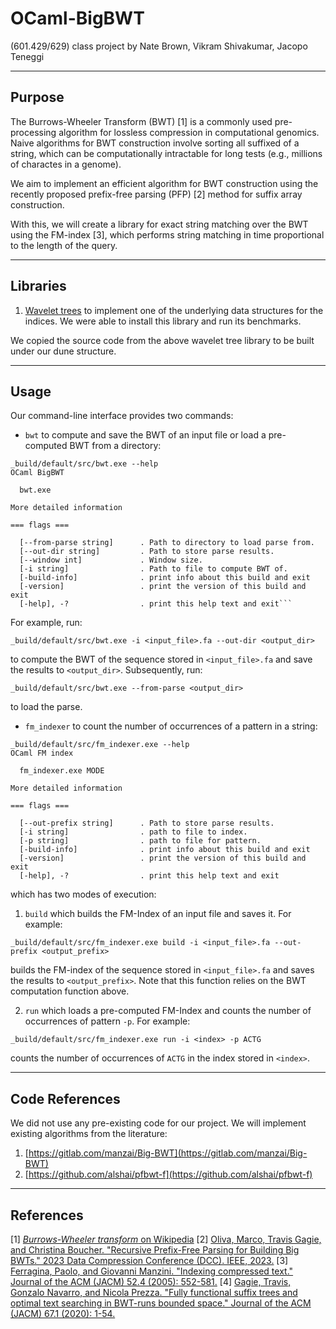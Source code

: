 # OCaml-BigBWT

(601.429/629) class project
by Nate Brown, Vikram Shivakumar, Jacopo Teneggi

---

## Purpose

The Burrows-Wheeler Transform (BWT) [1] is a commonly used pre-processing algorithm for lossless compression in computational genomics. Naive algorithms for BWT construction involve sorting all suffixed of a string, which can be computationally intractable for long tests (e.g., millions of charactes in a genome).

We aim to implement an efficient algorithm for BWT construction using the recently proposed prefix-free parsing (PFP) [2] method for suffix array construction.

With this, we will create a library for exact string matching over the BWT using the FM-index [3], which performs string matching in time proportional to the length of the query.

---

## Libraries

1. [Wavelet trees](https://github.com/dymil/wavelet-trees) to implement one of the underlying data structures for the indices. We were able to install this library and run its benchmarks.

We copied the source code from the above wavelet tree library to be built under our dune structure.

---

## Usage

Our command-line interface provides two commands:

* `bwt` to compute and save the BWT of an input file or load a pre-computed BWT from a directory:

```console
_build/default/src/bwt.exe --help
OCaml BigBWT

  bwt.exe 

More detailed information

=== flags ===

  [--from-parse string]      . Path to directory to load parse from.
  [--out-dir string]         . Path to store parse results.
  [--window int]             . Window size.
  [-i string]                . Path to file to compute BWT of.
  [-build-info]              . print info about this build and exit
  [-version]                 . print the version of this build and exit
  [-help], -?                . print this help text and exit```
```

For example, run:

```console
_build/default/src/bwt.exe -i <input_file>.fa --out-dir <output_dir>
```

to compute the BWT of the sequence stored in `<input_file>.fa` and save the results to `<output_dir>`. Subsequently, run:

```console
_build/default/src/bwt.exe --from-parse <output_dir>
```

to load the parse.

* `fm_indexer` to count the number of occurrences of a pattern in a string:

```console
_build/default/src/fm_indexer.exe --help 
OCaml FM index

  fm_indexer.exe MODE

More detailed information

=== flags ===

  [--out-prefix string]      . Path to store parse results.
  [-i string]                . path to file to index.
  [-p string]                . path to file for pattern.
  [-build-info]              . print info about this build and exit
  [-version]                 . print the version of this build and exit
  [-help], -?                . print this help text and exit
```

which has two modes of execution:

1. `build` which builds the FM-Index of an input file and saves it. For example:

```console
_build/default/src/fm_indexer.exe build -i <input_file>.fa --out-prefix <output_prefix>
```

builds the FM-index of the sequence stored in `<input_file>.fa` and saves the results to `<output_prefix>`. Note that this function relies on the BWT computation function above.

2. `run` which loads a pre-computed FM-Index and counts the number of occurrences of pattern `-p`. For example:

```console
_build/default/src/fm_indexer.exe run -i <index> -p ACTG
```

counts the number of occurrences of `ACTG` in the index stored in `<index>`.

---

## Code References

We did not use any pre-existing code for our project.
We will implement existing algorithms from the literature:

1. [https://gitlab.com/manzai/Big-BWT](https://gitlab.com/manzai/Big-BWT)
2. [https://github.com/alshai/pfbwt-f](https://github.com/alshai/pfbwt-f)

---

## References

[1] [*Burrows-Wheeler transform* on Wikipedia](https://en.wikipedia.org/wiki/Burrows%E2%80%93Wheeler_transform)
[2] [Oliva, Marco, Travis Gagie, and Christina Boucher. "Recursive Prefix-Free Parsing for Building Big BWTs." 2023 Data Compression Conference (DCC). IEEE, 2023.](https://ieeexplore.ieee.org/abstract/document/10125303)
[3] [Ferragina, Paolo, and Giovanni Manzini. "Indexing compressed text." Journal of the ACM (JACM) 52.4 (2005): 552-581.](https://dl.acm.org/doi/abs/10.1145/1082036.1082039)
[4] [Gagie, Travis, Gonzalo Navarro, and Nicola Prezza. "Fully functional suffix trees and optimal text searching in BWT-runs bounded space." Journal of the ACM (JACM) 67.1 (2020): 1-54.](https://dl.acm.org/doi/abs/10.1145/3375890)
